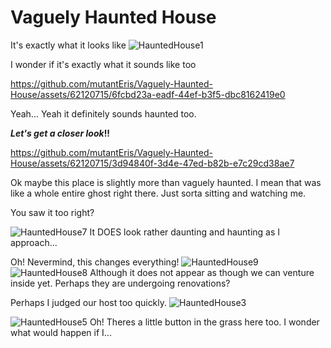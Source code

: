
# Vaguely Haunted House
 It's exactly what it looks like
![HauntedHouse1](https://github.com/mutantEris/Vaguely-Haunted-House/assets/62120715/7dc6a64c-ecac-4f5f-955f-6ee077c4b61e)

I wonder if it's exactly what it sounds like too



https://github.com/mutantEris/Vaguely-Haunted-House/assets/62120715/6fcbd23a-eadf-44ef-b3f5-dbc8162419e0



Yeah... Yeah it definitely sounds haunted too.

**_Let's get a closer look_!!**

https://github.com/mutantEris/Vaguely-Haunted-House/assets/62120715/3d94840f-3d4e-47ed-b82b-e7c29cd38ae7

Ok maybe this place is slightly more than vaguely haunted.
I mean that was like a whole entire ghost right there. Just sorta sitting and watching me.

You saw it too right?

![HauntedHouse7](https://github.com/mutantEris/Vaguely-Haunted-House/assets/62120715/cc3c4d32-a19b-4ff7-8a68-2a401f5ce720)
It DOES look rather daunting and haunting as I approach...

Oh! Nevermind, this changes everything!
![HauntedHouse9](https://github.com/mutantEris/Vaguely-Haunted-House/assets/62120715/17eadcfb-0c9a-4958-88f4-a59e9e9fa65f)
![HauntedHouse8](https://github.com/mutantEris/Vaguely-Haunted-House/assets/62120715/9b52ef9b-c5da-4b96-a9fa-2118feee26ba)
Although it does not appear as though we can venture inside yet. Perhaps they are undergoing renovations?

Perhaps I judged our host too quickly.
![HauntedHouse3](https://github.com/mutantEris/Vaguely-Haunted-House/assets/62120715/150b7f2d-220d-41a5-bc4a-ad72d932829e)



![HauntedHouse5](https://github.com/mutantEris/Vaguely-Haunted-House/assets/62120715/8d4455c1-1910-4301-857e-fa363647c0c2)
Oh! Theres a little button in the grass here too. I wonder what would happen if I...
